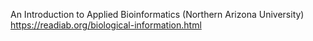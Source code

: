 An Introduction to Applied Bioinformatics (Northern Arizona University) https://readiab.org/biological-information.html
